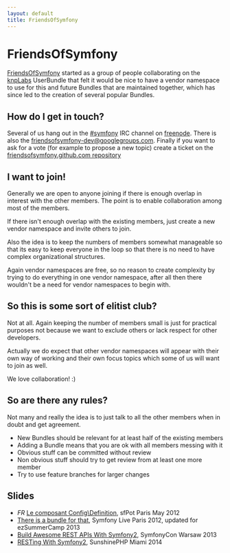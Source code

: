 ```yaml
---
layout: default
title: FriendsOfSymfony
---
```


FriendsOfSymfony
================

[FriendsOfSymfony][fos] started as a group of people collaborating on the [knpLabs][knpLabs] UserBundle that
felt it would be nice to have a vendor namespace to use for this and future Bundles that are maintained
together, which has since led to the creation of several popular Bundles.

How do I get in touch?
----------------------

Several of us hang out in the [#symfony][channel] IRC channel on [freenode][freenode].
There is also the [friendsofsymfony-dev@googlegroups.com][mailinglist]. Finally if you want to
ask for a vote (for example to propose a new topic) create a ticket on the
[friendsofsymfony.github.com repository][fosrepo]

I want to join!
---------------

Generally we are open to anyone joining if there is enough overlap in interest with the other members.
The point is to enable collaboration among most of the members.

If there isn't enough overlap with the existing members, just create a new vendor namespace and invite others to join.

Also the idea is to keep the numbers of members somewhat manageable so that its easy to keep everyone in the loop so
that there is no need to have complex organizational structures.

Again vendor namespaces are free, so no reason to create complexity by trying to do everything in one vendor
namespace, after all then there wouldn't be a need for vendor namespaces to begin with.

So this is some sort of elitist club?
-------------------------------------

Not at all. Again keeping the number of members small is just for practical purposes not because we want
to exclude others or lack respect for other developers.

Actually we do expect that other vendor namespaces will appear with their own way of working
and their own focus topics which some of us will want to join as well.

We love collaboration! :)

So are there any rules?
-----------------------

Not many and really the idea is to just talk to all the other members when in doubt and get agreement.

 * New Bundles should be relevant for at least half of the existing members
 * Adding a Bundle means that you are ok with all members messing with it
 * Obvious stuff can be committed without review
 * Non obvious stuff should try to get review from at least one more member
 * Try to use feature branches for larger changes

Slides
------

 * *FR* [Le composant Config\\Definition](slides/config_definition.html), sfPot Paris May 2012
 * [There is a bundle for that](slides/there_is_a_bundle_for_that.html), Symfony Live Paris 2012, updated for ezSummerCamp 2013
 * [Build Awesome REST APIs With Symfony2](slides/build-awesome-rest-apis-with-symfony2.html), SymfonyCon Warsaw 2013
 * [RESTing With Symfony2](slides/resting-with-symfony2.html), SunshinePHP Miami 2014

[channel]: irc://irc.freenode.org:6665/symfony
[freenode]: http://freenode.org
[fosrepo]: https://github.com/FriendsOfSymfony/friendsofsymfony.github.com
[fos]: https://github.com/FriendsOfSymfony
[knpLabs]: https://github.com/knplabs
[mailinglist]: http://groups.google.com/group/friendsofsymfony-dev/
